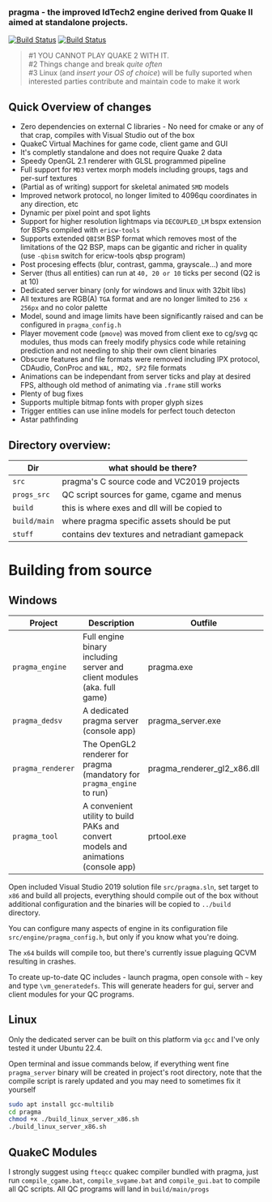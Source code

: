 ### pragma - the improved IdTech2 engine derived from Quake II aimed at standalone projects.


[![Build Status](https://github.com/BraXi/pragma/actions/workflows/msbuild.yml/badge.svg)](https://github.com/BraXi/pragma/actions/workflows/msbuild.yml) [![Build Status](https://github.com/BraXi/pragma/actions/workflows/msbuild-release-x86.yml/badge.svg)](https://github.com/BraXi/pragma/actions/workflows/msbuild-release-x86.yml)

> #1 YOU CANNOT PLAY QUAKE 2 WITH IT. \
> #2 Things change and break _quite often_ \
> #3 Linux (and *insert your OS of choice*) will be fully suported when interested parties contribute and maintain code to make it work


## Quick Overview of changes
- Zero dependencies on external C libraries - No need for cmake or any of that crap, compiles with Visual Studio out of the box
- QuakeC Virtual Machines for game code, client game and GUI
- It's completly standalone and does not require Quake 2 data
- Speedy OpenGL 2.1 renderer with GLSL programmed pipeline
- Full support for `MD3` vertex morph models including groups, tags and per-surf textures
- (Partial as of writing) support for skeletal animated `SMD` models
- Improved network protocol, no longer limited to 4096qu coordinates in any direction, etc
- Dynamic per pixel point and spot lights
- Support for higher resolution lightmaps via `DECOUPLED_LM` bspx extension for BSPs compiled with `ericw-tools`
- Supports extended `QBISM` BSP format which removes most of the limitations of the Q2 BSP, maps can be gigantic and richer in quality (use `-qbism` switch for ericw-tools qbsp program)
- Post procesing effects (blur, contrast, gamma, grayscale...) and more
- Server (thus all entities) can run at `40, 20 or 10` ticks per second (Q2 is at 10)
- Dedicated server binary (only for windows and linux with 32bit libs)
- All textures are RGB(A) `TGA` format and are no longer limited to `256 x 256px` and no color palette
- Model, sound and image limits have been significantly raised and can be configured in `pragma_config.h`
- Player movement code (`pmove`) was moved from client exe to cg/svg qc modules, thus mods can freely modify physics code while retaining prediction and not needing to ship their own client binaries
- Obscure features and file formats were removed including IPX protocol, CDAudio, ConProc and `WAL, MD2, SP2` file formats
- Animations can be independant from server ticks and play at desired FPS, although old method of animating via `.frame` still works
- Plenty of bug fixes
- Supports multiple bitmap fonts with proper glyph sizes
- Trigger entities can use inline models for perfect touch detecton
- Astar pathfinding

## Directory overview:

| Dir            | what should be there?                         |
|----------------|-----------------------------------------------|
| `src`          | pragma's C source code and VC2019 projects    |
| `progs_src`    | QC script sources for game, cgame and menus   |
| `build`        | this is where exes and dll will be copied to  |
| `build/main`   | where pragma specific assets should be put    |
| `stuff`        | contains dev textures and netradiant gamepack |



# Building from source

## Windows

| Project | Description | Outfile |
|---------|-------------|-----|
| `pragma_engine` | Full engine binary including server and client modules (aka. full game) | pragma.exe |
| `pragma_dedsv` | A dedicated pragma server (console app) | pragma_server.exe |
| `pragma_renderer` | The OpenGL2 renderer for pragma (mandatory for `pragma_engine` to run) | pragma_renderer_gl2_x86.dll |
| `pragma_tool` | A convenient utility to build PAKs and convert models and animations (console app)  | prtool.exe |

Open included Visual Studio 2019 solution file `src/pragma.sln`, set target to `x86` and build all projects, everything should compile out of the box without additional configuration and the binaries will be copied to `../build` directory.

You can configure many aspects of engine in its configuration file `src/engine/pragma_config.h`, but only if you know what you're doing.

The `x64` builds will compile too, but there's currently issue plaguing QCVM resulting in crashes.

To create up-to-date QC includes - launch pragma, open console with `~` key and type `\vm_generatedefs`. This will generate headers for gui, server and client modules for your QC programs.

## Linux
Only the dedicated server can be built on this platform via `gcc` and I've only tested it under Ubuntu 22.4.

Open terminal and issue commands below, if everything went fine `pragma_server` binary will be created in project's root directory, note that the compile script is rarely updated and you may need to sometimes fix it yourself
```bash
sudo apt install gcc-multilib
cd pragma
chmod +x ./build_linux_server_x86.sh
./build_linux_server_x86.sh
```
## QuakeC Modules
I strongly suggest using `fteqcc` quakec compiler bundled with pragma, just run `compile_cgame.bat`, `compile_svgame.bat` and `compile_gui.bat` to compile all QC scripts. All QC programs will land in `build/main/progs`

